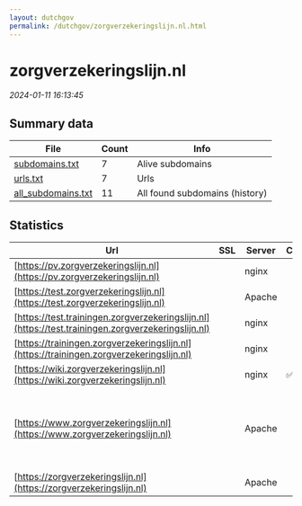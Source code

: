 ```yaml
---
layout: dutchgov
permalink: /dutchgov/zorgverzekeringslijn.nl.html
---
```



# zorgverzekeringslijn.nl
*2024-01-11 16:13:45*
## Summary data


| File       | Count | Info |
|------------|-------|------|
|[subdomains.txt](/data/zorgverzekeringslijn.nl/subdomains.txt)|7|Alive subdomains|
|[urls.txt](/data/zorgverzekeringslijn.nl/urls.txt)|7|Urls|
|[all_subdomains.txt](/data/zorgverzekeringslijn.nl/all_subdomains.txt)|11|All found subdomains (history)|


## Statistics


| Url | SSL | Server | Cookie | HSTS | CSP | XFO | XXP | RP | Tech |Title |
|------------|-------|------|------|------|------|------|------|------|------|------|
|[https://pv.zorgverzekeringslijn.nl](https://pv.zorgverzekeringslijn.nl)| |nginx| |:white_check_mark: | :white_check_mark:| :white_check_mark: | :white_check_mark: | :white_check_mark: |HSTS Nginx|You received ema...|
|[https://test.zorgverzekeringslijn.nl](https://test.zorgverzekeringslijn.nl)| |Apache| | | | | | :white_check_mark: |Apache HTTP Server Basic|401 Unauthorized|
|[https://test.trainingen.zorgverzekeringslijn.nl](https://test.trainingen.zorgverzekeringslijn.nl)| |nginx| |:white_check_mark: |:warning: | :white_check_mark: | :white_check_mark: | :white_check_mark: |Nginx|Redirecting to h...|
|[https://trainingen.zorgverzekeringslijn.nl](https://trainingen.zorgverzekeringslijn.nl)| |nginx| |:white_check_mark: |:warning: | :white_check_mark: | :white_check_mark: | :white_check_mark: |Nginx|Redirecting to h...|
|[https://wiki.zorgverzekeringslijn.nl](https://wiki.zorgverzekeringslijn.nl)| |nginx|:white_check_mark: | | | | | :white_check_mark: |Nginx|Test Page for th...|
|[https://www.zorgverzekeringslijn.nl](https://www.zorgverzekeringslijn.nl)| |Apache| |:white_check_mark: |:warning: | :white_check_mark: | :white_check_mark: | :white_check_mark: |Apache HTTP Server Google Tag Manager HSTS MySQL PHP WordPress:6.4.2 Yoast SEO:21.6|Zorgverzekerings...|
|[https://zorgverzekeringslijn.nl](https://zorgverzekeringslijn.nl)| |Apache| |:white_check_mark: |:warning: | :white_check_mark: | :white_check_mark: | :white_check_mark: |Apache HTTP Server HSTS|301 Moved Perman...|